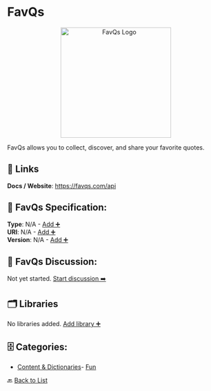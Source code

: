 # FavQs
<p align="center">
    <img width="256" src="https://raw.githubusercontent.com/apis-list/apis-list/main/apis/favqs/logo_256x256.png" alt="FavQs Logo"/>
</p>
FavQs allows you to collect, discover, and share your favorite quotes.

##  🔗 Links
**Docs / Website**: https://favqs.com/api

## 🧬 FavQs Specification:
**Type**: N/A - [Add ➕](https://github.com/apis-list/apis-list/edit/main/apis/favqs/favqs.yaml)  
**URI**: N/A - [Add ➕](https://github.com/apis-list/apis-list/edit/main/apis/favqs/favqs.yaml)  
**Version**: N/A - [Add ➕](https://github.com/apis-list/apis-list/edit/main/apis/favqs/favqs.yaml)

## 💬 FavQs Discussion:
Not yet started. [Start discussion ➡️](https://github.com/apis-list/apis-list/discussions/new)

## 🗂️ Libraries

No libraries added. [Add library ➕](https://github.com/apis-list/apis-list/edit/main/apis/favqs/favqs.yaml)    


## 🗄️ Categories:
- [Content & Dictionaries](https://github.com/apis-list/apis-list#content--dictionaries-)- [Fun](https://github.com/apis-list/apis-list#fun-)

🔙  [Back to List](https://github.com/apis-list/apis-list)
